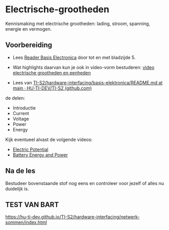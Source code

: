 # Electrische-grootheden

Kennismaking met electrische grootheden: lading, stroom, spanning, energie en vermogen.

## Voorbereiding

- Lees [Reader Basis Electronica](https://github.com/HU-TI-DEV/TI-S2/blob/main/hardware-interfacing/pdfs/reader-basis-electronica.pdf) door tot en met bladzijde 5.

- Wat highlights daarvan kun je ook in video-vorm bestuderen: [video electrische grootheden en eenheden](https://www.youtube.com/watch?v=bYL4OfpEA-U)

- Lees van
[TI-S2/hardware-interfacing/basis-elektronica/README.md at main · HU-TI-DEV/TI-S2 (github.com)](https://github.com/HU-TI-DEV/TI-S2/blob/main/hardware-interfacing/basis-elektronica/README.md#basis-elektronica)

de delen:

- Introductie
- Current
- Voltage
- Power
- Energy

Kijk eventueel alvast de volgende videos:

- [Electric Potential](https://www.youtube.com/watch?v=-Rb9guSEeVE&list=PLkyBCj4JhHt9dIWsO7GaTU149BkIFbo5y&index=3)
- [Battery Energy and Power](https://www.youtube.com/watch?v=u4FpbaMW5sk&list=PLkyBCj4JhHt9dIWsO7GaTU149BkIFbo5y&index=4)

## Na de les

Bestudeer bovenstaande stof nog eens en controleer voor jezelf of alles nu duidelijk is.


## TEST VAN BART
https://hu-ti-dev.github.io/TI-S2/hardware-interfacing/netwerk-sommen/index.html
